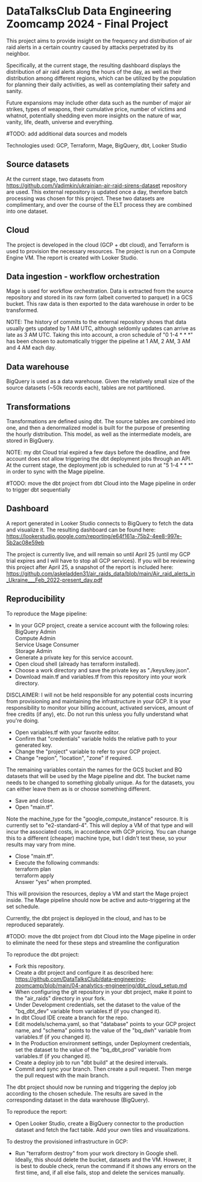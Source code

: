 # DataTalksClub Data Engineering Zoomcamp 2024 - Final Project

This project aims to provide insight on the frequency and distribution of air raid alerts in a certain country caused by attacks perpetrated by its neighbor. 
  
Specifically, at the current stage, the resulting dashboard displays the distribution of air raid alerts along the hours of the day, as well as their distribution among different regions, which can be utilized by the population for planning their daily activities, as well as contemplating their safety and sanity. 
  
Future expansions may include other data such as the number of major air strikes, types of weapons, their cumulative price, number of victims and whatnot, potentially shedding even more insights on the nature of war, vanity, life, death, universe and everything.

#TODO: add additional data sources and models

Technologies used: GCP, Terraform, Mage, BigQuery, dbt, Looker Studio

## Source datasets

At the current stage, two datasets from https://github.com/Vadimkin/ukrainian-air-raid-sirens-dataset repository are used. This external repository is updated once a day, therefore batch processing was chosen for this project. These two datasets are complimentary, and over the course of the ELT process they are combined into one dataset.

## Cloud

The project is developed in the cloud (GCP + dbt cloud), and Terraform is used to provision the necessary resources. The project is run on a Compute Engine VM. The report is created with Looker Studio.

## Data ingestion - workflow orchestration

Mage is used for workflow orchestration. Data is extracted from the source repository and stored in its raw form (albeit converted to parquet) in a GCS bucket. This raw data is then exported to the data warehouse in order to be transformed.

NOTE: The history of commits to the external repository shows that data usually gets updated by 1 AM UTC, although seldomly updates can arrive as late as 3 AM UTC. Taking this into account, a cron schedule of "0 1-4 * * *" has been chosen to automatically trigger the pipeline at 1 AM, 2 AM, 3 AM and 4 AM each day.

## Data warehouse

BigQuery is used as a data warehouse. Given the relatively small size of the source datasets (~50k records each), tables are not partitioned.

## Transformations

Transformations are defined using dbt. The source tables are combined into one, and then a denormalized model is built for the purpose of presenting the hourly distribution. This model, as well as the intermediate models, are stored in BigQuery.

NOTE: my dbt Cloud trial expired a few days before the deadline, and free account does not allow triggering the dbt deployment jobs through an API. At the current stage, the deployment job is scheduled to run at "5 1-4 * * *" in order to sync with the Mage pipeline.

#TODO: move the dbt project from dbt Cloud into the Mage pipeline in order to trigger dbt sequentially

## Dashboard

A report generated in Looker Studio connects to BigQuery to fetch the data and visualize it. The resulting dashboard can be found here: https://lookerstudio.google.com/reporting/e64f161a-75b2-4ee8-997e-5b2ac08e59eb

The project is currently live, and will remain so until April 25 (until my GCP trial expires and I will have to stop all GCP services). If you will be reviewing this project after April 25, a snapshot of the report is included here: https://github.com/askeladden31/air_raids_data/blob/main/Air_raid_alerts_in_Ukraine___Feb_2022-present_day.pdf

## Reproducibility

To reproduce the Mage pipeline:

- In your GCP project, create a service account with the following roles:  
BigQuery Admin  
Compute Admin  
Service Usage Consumer  
Storage Admin  
- Generate a private key for this service account.
- Open cloud shell (already has terraform installed).
- Choose a work directory and save the private key as "./keys/key.json".
- Download main.tf and variables.tf from this repository into your work directory.  

DISCLAIMER: I will not be held responsible for any potential costs incurring from provisioning and maintaining the infrastructure in your GCP. It is your responsibility to monitor your billing account, activated services, amount of free credits (if any), etc. Do not run this unless you fully understand what you're doing.

- Open variables.tf with your favorite editor.
- Confirm that "credentials" variable holds the relative path to your generated key.
- Change the "project" variable to refer to your GCP project.
- Change "region", "location", "zone" if required.

The remaining variables contain the names for the GCS bucket and BQ datasets that will be used by the Mage pipeline and dbt. The bucket name needs to be changed to something globally unique. As for the datasets, you can either leave them as is or choose something different. 

- Save and close.
- Open "main.tf".  

Note the machine_type for the "google_compute_instance" resource. It is currently set to "e2-standard-4". This will deploy a VM of that type and will incur the associated costs, in accordance with GCP pricing. You can change this to a different (cheaper) machine type, but I didn't test these, so your results may vary from mine.

- Close "main.tf".  
- Execute the following commands:  
terraform plan  
terraform apply  
Answer "yes" when prompted.  
  
This will provision the resources, deploy a VM and start the Mage project inside. The Mage pipeline should now be active and auto-triggering at the set schedule.

Currently, the dbt project is deployed in the cloud, and has to be reproduced separately.

#TODO: move the dbt project from dbt Cloud into the Mage pipeline in order to eliminate the need for these steps and streamline the configuration

To reproduce the dbt project:

- Fork this repository.
- Create a dbt project and configure it as described here: https://github.com/DataTalksClub/data-engineering-zoomcamp/blob/main/04-analytics-engineering/dbt_cloud_setup.md
- When configuring the git repository in your dbt project, make it point to the "air_raids" directory in your fork.
- Under Development credentials, set the dataset to the value of the "bq_dbt_dev" variable from variables.tf (if you changed it).
- In dbt Cloud IDE create a branch for the repo. 
- Edit models/schema.yaml, so that "database" points to your GCP project name, and "schema" points to the value of the "bq_dwh" variable from variables.tf (if you changed it).
- In the Production environment settings, under Deployment credentials, set the dataset to the value of the "bq_dbt_prod" variable from variables.tf (if you changed it).
- Create a deploy job to run "dbt build" at the desired intervals.
- Commit and sync your branch. Then create a pull request. Then merge the pull request with the main branch.

The dbt project should now be running and triggering the deploy job according to the chosen schedule. The results are saved in the corresponding dataset in the data warehouse (BigQuery).

To reproduce the report:

- Open Looker Studio, create a BigQuery connector to the production dataset and fetch the fact table. Add your own tiles and visualizations.

To destroy the provisioned infrastructure in GCP:

- Run "terraform destroy" from your work directory in Google shell. Ideally, this should delete the bucket, datasets and the VM. However, it is best to double check, rerun the command if it shows any errors on the first time, and, if all else fails, stop and delete the services manually.
